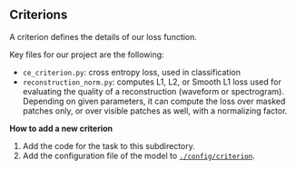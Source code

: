 ## Criterions

A criterion defines the details of our loss function.

Key files for our project are the following:

- `ce_criterion.py`: cross entropy loss, used in classification
- `reconstruction_norm.py`: computes L1, L2, or Smooth L1  loss used for evaluating the quality of a reconstruction (waveform or spectrogram). Depending on given parameters, it can compute the loss over masked patches only, or over visible patches as well, with a normalizing factor.

**How to add a new criterion**
1. Add the code for the task to this subdirectory.
2. Add the configuration file of the model to [`./config/criterion`](https://github.com/ofsoundof/TimeFM/tree/split_attention_foundation_model/config/criterion).
